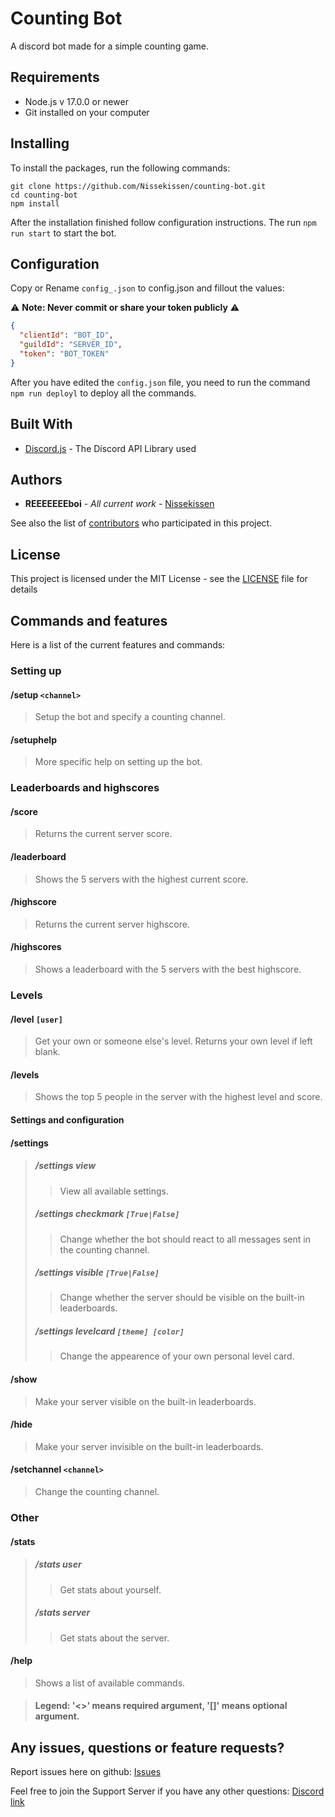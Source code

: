 # Counting Bot

A discord bot made for a simple counting game.

## Requirements

* Node.js v 17.0.0 or newer
* Git installed on your computer

## Installing

To install the packages, run the following commands:

```
git clone https://github.com/Nissekissen/counting-bot.git
cd counting-bot
npm install
```

After the installation finished follow configuration instructions. The run `npm run start` to start the bot.

## Configuration

Copy or Rename `config_.json` to config.json and fillout the values:

⚠️ **Note: Never commit or share your token publicly** ⚠️

```json
{
  "clientId": "BOT_ID",
  "guildId": "SERVER_ID",
  "token": "BOT_TOKEN"
}

```

After you have edited the `config.json` file, you need to run the command `npm run deployl` to deploy all the commands.

## Built With

* [Discord.js](https://discord.js.org/#/) - The Discord API Library used


## Authors

* **REEEEEEEboi** - *All current work* - [Nissekissen](https://github.com/Nissekissen)

See also the list of [contributors](https://github.com/Nissekissen/Equmenia-bot/contributors) who participated in this project.

## License

This project is licensed under the MIT License - see the [LICENSE](LICENSE) file for details

## Commands and features

Here is a list of the current features and commands:

### Setting up

#### /setup `<channel>`
> Setup the bot and specify a counting channel.

#### /setuphelp
> More specific help on setting up the bot.

### Leaderboards and highscores

#### /score
> Returns the current server score.

#### /leaderboard
> Shows the 5 servers with the highest current score.

#### /highscore
> Returns the current server highscore.

#### /highscores
> Shows a leaderboard with the 5 servers with the best highscore.

### Levels

#### /level `[user]`
> Get your own or someone else's level.
> Returns your own level if left blank.

#### /levels
> Shows the top 5 people in the server with the highest level and score.

#### Settings and configuration

#### /settings
> ##### /settings view
>> View all available settings.
> ##### /settings checkmark `[True|False]`
>> Change whether the bot should react to all messages sent in the counting channel.
>>
> ##### /settings visible `[True|False]`
>> Change whether the server should be visible on the built-in leaderboards.
>> 
> ##### /settings levelcard `[theme] [color]`
>> Change the appearence of your own personal level card.

#### /show
> Make your server visible on the built-in leaderboards.

#### /hide
> Make your server invisible on the built-in leaderboards.

#### /setchannel `<channel>`
> Change the counting channel.

### Other

#### /stats
> ##### /stats user
>> Get stats about yourself.
>> 
> ##### /stats server
>> Get stats about the server.

#### /help
> Shows a list of available commands.

> #### Legend: '<>' means required argument, '[]' means optional argument.

## Any issues, questions or feature requests?

Report issues here on github: [Issues](https://github.com/Nissekissen/counting-bot/issues)

Feel free to join the Support Server if you have any other questions: [Discord link](https://discord.gg/pUFRM3y9Yc)

